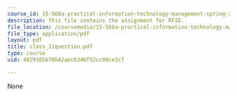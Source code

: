 ```yaml
---
course_id: 15-568a-practical-information-technology-management-spring-2005
description: This file contains the assignment for RFID.
file_location: /coursemedia/15-568a-practical-information-technology-management-spring-2005/4029165b70b42aec634bf52cc99ce3cf_class_11question.pdf
file_type: application/pdf
layout: pdf
title: class_11question.pdf
type: course
uid: 4029165b70b42aec634bf52cc99ce3cf

---
```

None